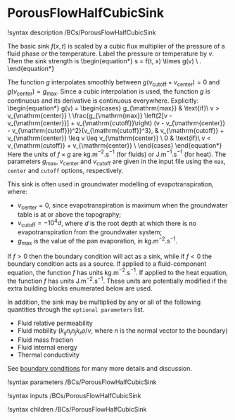 # PorousFlowHalfCubicSink

!syntax description /BCs/PorousFlowHalfCubicSink

The basic sink $f(x,t)$ is scaled by a cubic flux multiplier of the pressure
of a fluid phase *or* the temperature.  Label the pressure or temperature by $v$.  Then the sink strength is
\begin{equation*}
  s = f(t, x) \times g(v) \ .
\end{equation*}

The function $g$ interpolates smoothly between $g(v_{\mathrm{cutoff}} + v_{\mathrm{center}}) = 0$ and $g(v_{\mathrm{center}}) = g_{\mathrm{max}}$.  Since a cubic interpolation is used, the function $g$ is continuous and its derivative is continuous everywhere.  Explicitly:
\begin{equation*}
  g(v) =
  \begin{cases}
    g_{\mathrm{max}} & \text{if}\ v > v_{\mathrm{center}} \\
    \frac{g_{\mathrm{max}} \left(2[v - v_{\mathrm{center}}] + v_{\mathrm{cutoff}}\right) (v - v_{\mathrm{center}} - v_{\mathrm{cutoff}})^2}{v_{\mathrm{cutoff}}^3},  & v_{\mathrm{cutoff}} + v_{\mathrm{center}} \leq v \leq v_{\mathrm{center}} \\
    0 & \text{if}\ v < v_{\mathrm{cutoff}} + v_{\mathrm{center}} \\
  \end{cases}
\end{equation*}
Here the units of $f\times g$ are kg.m$^{-2}$.s$^{-1}$ (for fluids) or
J.m$^{-1}$.s$^{-1}$ (for heat). The parameters $g_{\mathrm{max}}$, $v_{\mathrm{center}}$ and $v_{\mathrm{cutoff}}$ are given in the input file using the `max`, `center` and `cutoff` options, respectively.

This sink is often used in groundwater modelling of evapotranspiration, where:

- $v_{\mathrm{center}} = 0$, since evapotranspiration is maximum when the groundwater table is at or above the topography;
- $v_{\mathrm{cutoff}} = -10^{4}d$, where $d$ is the root depth at which there is no evapotranspiration from the groundwater system;
- $g_{\mathrm{max}}$ is the value of the pan evaporation, in kg.m$^{-2}$.s$^{-1}$.

If $f>0$ then the boundary condition will act as a sink, while if $f<0$ the boundary condition acts as a source.  If applied to a fluid-component equation, the function $f$ has units kg.m$^{-2}$.s$^{-1}$.  If applied to the heat equation, the function $f$ has units J.m$^{-2}$.s$^{-1}$.  These units are potentially modified if the extra building blocks enumerated below are used.

In addition, the sink may be multiplied by any or all of the following
quantities through the `optional parameters` list.

- Fluid relative permeability
- Fluid mobility ($k_{ij}n_{i}n_{j}k_{r} \rho / \nu$, where $n$ is the normal vector to the boundary)
- Fluid mass fraction
- Fluid internal energy
- Thermal conductivity

See [boundary conditions](boundaries.md) for many more details and discussion.

!syntax parameters /BCs/PorousFlowHalfCubicSink

!syntax inputs /BCs/PorousFlowHalfCubicSink

!syntax children /BCs/PorousFlowHalfCubicSink
